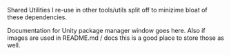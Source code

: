 Shared Utilities I re-use in other tools/utils split off to minizime bloat of these dependencies.

Documentation for Unity package manager window goes here.
Also if images are used in README.md / docs this is a good place to store those as well.

